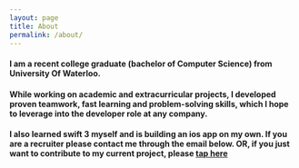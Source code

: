 ```yaml
---
layout: page
title: About
permalink: /about/
---
```


#### I am a recent college graduate (bachelor of Computer Science) from University Of Waterloo.
#### While working on academic and extracurricular projects, I developed proven teamwork, fast learning and problem-solving skills, which I hope to leverage into the developer role at any company.

#### I also learned swift 3 myself and is building an ios app on my own. If you are a recruiter please contact me through the email below. OR, if you just want to contribute to my current project, please [tap here](https://github.com/DavidTai1/Calculator)

